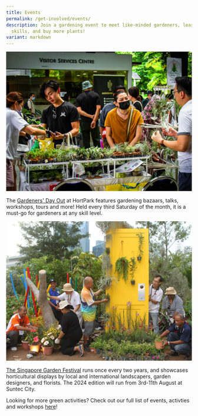 ```yaml
---
title: Events
permalink: /get-involved/events/
description: Join a gardening event to meet like-minded gardeners, learn new
  skills, and buy more plants!
variant: markdown
---
```

<img title="The marketplace at Gardener's Day Out. Photo by NParks." src="/images/Gardeners/gdo%20marketplace%20(4).jpg">
<p>The <a href="https://www.nparks.gov.sg/gdo">Gardeners' Day Out</a> at HortPark features gardening bazaars, talks, workshops, tours and more! Held every third Saturday of the month, it is a must-go for gardeners at any skill level.</p>
<img title="Community Gardeners from the Northwest CDC arranging plants in their show garden at the 2016 edition of the Singapore Garden Festival. Photo by NParks." src="/images/Gardeners/GeneralMaintainence_JacChua%20(11).jpg">
<p><a href="https://sgf.nparks.gov.sg/">The Singapore Garden Festival</a> runs once every two years, and showcases horticultural displays by local and international landscapers, garden designers, and florists. The 2024 edition will run from 3rd-11th August at Suntec City.</p>
<p>Looking for more green activities? Check out our full list of events, activties and workshops <a href="https://www.nparks.gov.sg/activities/events-and-workshops">here</a>!</p>